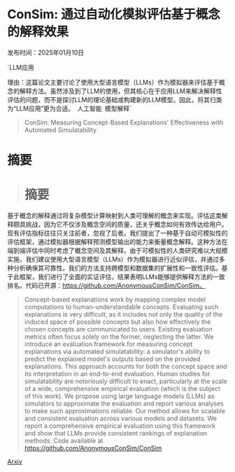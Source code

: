 # ConSim: 通过自动化模拟评估基于概念的解释效果

发布时间：2025年01月10日

`LLM应用

理由：这篇论文主要讨论了使用大型语言模型（LLMs）作为模拟器来评估基于概念的解释方法。虽然涉及到了LLM的使用，但其核心在于应用LLM来解决解释性评估的问题，而不是探讨LLM的理论基础或构建新的LLM模型。因此，将其归类为“LLM应用”更为合适。` `人工智能` `模型解释`

> ConSim: Measuring Concept-Based Explanations' Effectiveness with Automated Simulatability

# 摘要

> # 摘要
基于概念的解释通过将复杂模型计算映射到人类可理解的概念来实现。评估这类解释颇具挑战，因为它不仅涉及概念空间的质量，还关乎概念如何有效传达给用户。现有评估指标往往只关注前者，忽视了后者。我们提出了一种基于自动可模拟性的评估框架，通过模拟器根据解释预测模型输出的能力来衡量概念解释。这种方法在端到端评估中同时考虑了概念空间及其解释。由于可模拟性的人类研究难以大规模实施，我们建议使用大型语言模型（LLMs）作为模拟器进行近似评估，并通过多种分析确保其可靠性。我们的方法支持跨模型和数据集的扩展性和一致性评估。基于此框架，我们进行了全面的实证评估，结果表明LLMs能够提供解释方法的一致排名。代码已开源：https://github.com/AnonymousConSim/ConSim。

> Concept-based explanations work by mapping complex model computations to human-understandable concepts. Evaluating such explanations is very difficult, as it includes not only the quality of the induced space of possible concepts but also how effectively the chosen concepts are communicated to users. Existing evaluation metrics often focus solely on the former, neglecting the latter. We introduce an evaluation framework for measuring concept explanations via automated simulatability: a simulator's ability to predict the explained model's outputs based on the provided explanations. This approach accounts for both the concept space and its interpretation in an end-to-end evaluation. Human studies for simulatability are notoriously difficult to enact, particularly at the scale of a wide, comprehensive empirical evaluation (which is the subject of this work). We propose using large language models (LLMs) as simulators to approximate the evaluation and report various analyses to make such approximations reliable. Our method allows for scalable and consistent evaluation across various models and datasets. We report a comprehensive empirical evaluation using this framework and show that LLMs provide consistent rankings of explanation methods. Code available at https://github.com/AnonymousConSim/ConSim

[Arxiv](https://arxiv.org/abs/2501.05855)